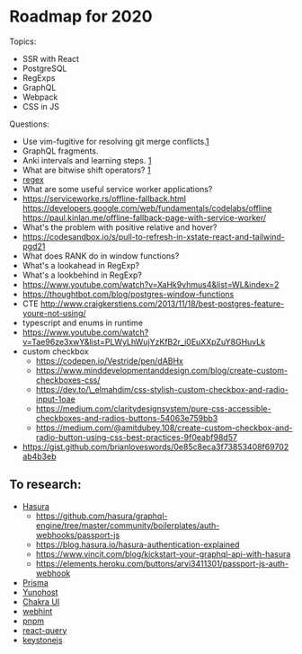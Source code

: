 # Roadmap for 2020

Topics:

- SSR with React
- PostgreSQL
- RegExps
- GraphQL
- Webpack
- CSS in JS

Questions:

- Use vim-fugitive for resolving git merge conflicts.[1](https://www.prodops.io/blog/solving-git-merge-conflicts-with-vim)
- GraphQL fragments.
- Anki intervals and learning steps. [1](https://www.youtube.com/watch?v=1XaJjbCSXT0)
- What are bitwise shift operators? [1](https://developer.mozilla.org/en-US/docs/Web/JavaScript/Reference/Operators/Bitwise_Operators#Left_shift)
- [regex](https://flaviocopes.com/javascript-regular-expressions)
- What are some useful service worker applications?
- https://serviceworke.rs/offline-fallback.html https://developers.google.com/web/fundamentals/codelabs/offline https://paul.kinlan.me/offline-fallback-page-with-service-worker/
- What's the problem with positive relative and hover?
- https://codesandbox.io/s/pull-to-refresh-in-xstate-react-and-tailwind-pgd21
- What does RANK do in window functions?
- What's a lookahead in RegExp?
- What's a lookbehind in RegExp?
- https://www.youtube.com/watch?v=XaHk9vhmus4&list=WL&index=2
- https://thoughtbot.com/blog/postgres-window-functions
- CTE http://www.craigkerstiens.com/2013/11/18/best-postgres-feature-youre-not-using/
- typescript and enums in runtime
- https://www.youtube.com/watch?v=Tae96ze3xwY&list=PLWyLhWujYzKfB2r_i0EuXXpZuY8GHuvLk
- custom checkbox
  - https://codepen.io/Vestride/pen/dABHx
  - https://www.minddevelopmentanddesign.com/blog/create-custom-checkboxes-css/
  - https://dev.to/\_elmahdim/css-stylish-custom-checkbox-and-radio-input-1oae
  - https://medium.com/claritydesignsystem/pure-css-accessible-checkboxes-and-radios-buttons-54063e759bb3
  - https://medium.com/@amitdubey.108/create-custom-checkbox-and-radio-button-using-css-best-practices-9f0eabf98d57
- https://gist.github.com/brianloveswords/0e85c8eca3f73853408f69702ab4b3eb

## To research:

- [Hasura](https://hasura.io/)
  - https://github.com/hasura/graphql-engine/tree/master/community/boilerplates/auth-webhooks/passport-js
  - https://blog.hasura.io/hasura-authentication-explained
  - https://www.vincit.com/blog/kickstart-your-graphql-api-with-hasura
  - https://elements.heroku.com/buttons/arvi3411301/passport-js-auth-webhook
- [Prisma](https://www.prisma.io/)
- [Yunohost](https://yunohost.org/#/)
- [Chakra UI](https://chakra-ui.com/)
- [webhint](https://webhint.io/)
- [pnpm](https://pnpm.js.org/)
- [react-query](https://github.com/tannerlinsley/react-query)
- [keystonejs](https://www.keystonejs.com/)
